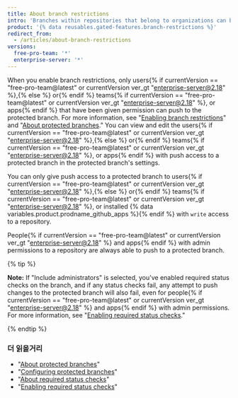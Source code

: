 ```yaml
---
title: About branch restrictions
intro: 'Branches within repositories that belong to organizations can be configured so that only certain users{% if currentVersion == "free-pro-team@latest" or currentVersion ver_gt "enterprise-server@2.18" %},{% else %} or{% endif %} teams{% if currentVersion == "free-pro-team@latest" or currentVersion ver_gt "enterprise-server@2.18" %}, or apps{% endif %} can push to the branch.'
product: '{% data reusables.gated-features.branch-restrictions %}'
redirect_from:
  - /articles/about-branch-restrictions
versions:
  free-pro-team: '*'
  enterprise-server: '*'
---
```


When you enable branch restrictions, only users{% if currentVersion == "free-pro-team@latest" or currentVersion ver_gt "enterprise-server@2.18" %},{% else %} or{% endif %} teams{% if currentVersion == "free-pro-team@latest" or currentVersion ver_gt "enterprise-server@2.18" %}, or apps{% endif %} that have been given permission can push to the protected branch. For more information, see "[Enabling branch restrictions](/articles/enabling-branch-restrictions)" and "[About protected branches](/articles/about-protected-branches)." You can view and edit the users{% if currentVersion == "free-pro-team@latest" or currentVersion ver_gt "enterprise-server@2.18" %},{% else %} or{% endif %} teams{% if currentVersion == "free-pro-team@latest" or currentVersion ver_gt "enterprise-server@2.18" %}, or apps{% endif %} with push access to a protected branch in the protected branch's settings.

You can only give push access to a protected branch to users{% if currentVersion == "free-pro-team@latest" or currentVersion ver_gt "enterprise-server@2.18" %},{% else %} or{% endif %} teams{% if currentVersion == "free-pro-team@latest" or currentVersion ver_gt "enterprise-server@2.18" %}, or installed {% data variables.product.prodname_github_apps %}{% endif %} with `write` access to a repository.

People{% if currentVersion == "free-pro-team@latest" or currentVersion ver_gt "enterprise-server@2.18" %} and apps{% endif %} with admin permissions to a repository are always able to push to a protected branch.

{% tip %}

**Note:** If "Include administrators" is selected, you've enabled required status checks on the branch, and if any status checks fail, any attempt to push changes to the protected branch will also fail, even for people{% if currentVersion == "free-pro-team@latest" or currentVersion ver_gt "enterprise-server@2.18" %} and apps{% endif %} with admin permissions. For more information, see "[Enabling required status checks](/articles/enabling-required-status-checks)."

{% endtip %}

### 더 읽을거리

- "[About protected branches](/articles/about-protected-branches)"
- "[Configuring protected branches](/articles/configuring-protected-branches)"
- "[About required status checks](/articles/about-required-status-checks)"
- "[Enabling required status checks](/articles/enabling-required-status-checks)"
